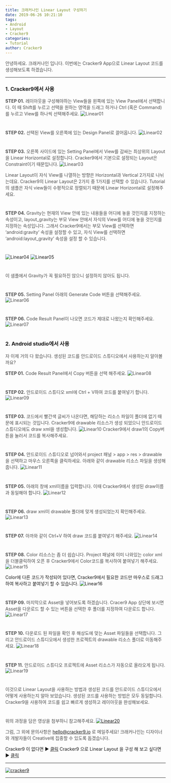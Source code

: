 ```yaml
---
title: 크래커나인 Linear Layout 구성하기
date: 2019-06-26 10:21:10
tags: 
- Android
- Layout
- Cracker9
categories:
- Tutorial
author: Cracker9
---
```

<span style="color:#4d4d4d">안녕하세요. 크래커나인 입니다.
이번에는 Cracker9 App으로 Linear Layout 코드를 생성해보도록 하겠습니다.
***
### 1. Cracker9에서 사용
<span style="color:#4d4d4d">**STEP 01.** 레이아웃을 구성해야하는 View들을 왼쪽에 있는 View Panel에서 선택합니다. 이 때 Shift를 누르고 선택을 원하는 영역을 드래그 하거나 Ctrl (혹은 Command)를 누르고 View를 하나씩 선택해주세요.
![Linear01](/img/HowToUseLinear/01.jpg?raw=true)
#  

<span style="color:#4d4d4d">**STEP 02.** 선택된 View를 오른쪽에 있는 Design Panel로 끌어옵니다.
![Linear02](/img/HowToUseLinear/02.gif?raw=true)
#  

<span style="color:#4d4d4d">**STEP 03.** 오른쪽 사이드에 있는 Setting Panel에서 View를 감싸는 최상위의 Layout을 Linear Horizontal로 설정합니다. Cracker9에서 기본으로 설정되는 Layout은 Constraint이기 때문입니다.
![Linear03](/img/HowToUseLinear/03.jpg?raw=true)

<span style="color:#4d4d4d">Linear Layout이 자식 View를 나열하는 방향은 Horizontal과 Vertical 2가지로 나뉘는데요.
Cracker9의 Linear Layout은 2가지 중 1가지를 선택할 수 있습니다. Tutorial의 샘플은 자식 view들이 수평적으로 정렬되기 때문에 Linear Horizontal로 설정해주세요.
#  

<span style="color:#4d4d4d">**STEP 04.** Gravity는 현재의 View 안에 있는 내용들을 어디에 놓을 것인지를 지정하는 속성이고, layout_gravity는 부모 View 안에서 자식의 View를 어디에 놓을 것인지를 지정하는 속성입니다.
그래서 Cracker9에서는 부모 View를 선택하면 ‘android:gravity’ 속성을 설정할 수 있고, 자식 View를 선택하면 ‘android:layout_gravity’ 속성을 설정 할 수 있습니다.
#  

![Linear04](/img/HowToUseLinear/04.jpg?raw=true)
![Linear05](/img/HowToUseLinear/05.jpg?raw=true)
#  

<span style="color:#4d4d4d">이 샘플에서 Gravity가 꼭 필요하진 않으니 설정하지 않아도 됩니다.
#  

<span style="color:#4d4d4d">**STEP 05.** Setting Panel 아래의 Generate Code 버튼을 선택해주세요.
![Linear06](/img/HowToUseLinear/06.jpg?raw=true)
#  

<span style="color:#4d4d4d">**STEP 06.** Code Result Panel이 나오면 코드가 제대로 나왔는지 확인해주세요.
![Linear07](/img/HowToUseLinear/07.jpg?raw=true)
#  

### 2. Android studio에서 사용
<span style="color:#4d4d4d">자 이제 거의 다 왔습니다. 생성된 코드를 안드로이드 스튜디오에서 사용하는지 알아볼까요?

<span style="color:#4d4d4d">**STEP 01.** Code Result Panel에서 Copy 버튼을 선택 해주세요.
![Linear08](/img/HowToUseLinear/08.jpg?raw=true)
#  

<span style="color:#4d4d4d">**STEP 02.** 안드로이드 스튜디오 xml에 Ctrl + V하여 코드를 붙여넣기 합니다.
![Linear09](/img/HowToUseLinear/09.jpg?raw=true)
#  

<span style="color:#4d4d4d">**STEP 03.** 코드에서 빨간색 글씨가 나온다면, 해당하는 리소스 파일이 폴더에 없기 때문에 표시되는 것입니다. Cracker9에 drawable 리소스가 생성 되었으니 안드로이드 스튜디오에도 draw xml을 생성합니다.
![Linear10](/img/HowToUseLinear/10.jpg?raw=true)
Cracker9에서 draw1의 Copy버튼을 눌러서 코드를 복사해주세요.
#  

<span style="color:#4d4d4d">**STEP 04.** 안드로이드 스튜디오로 넘어와서  project 패널 > app > res > drawable을 선택하고 마우스 오른쪽을 클릭하세요. 아래와 같이 drawable 리소스 파일을 생성해줍니다.
![Linear11](/img/HowToUseLinear/11.jpg?raw=true)
#  

<span style="color:#4d4d4d">**STEP 05.** 아래의 창에 xml이름을 입력합니다. 이때 Cracker9에서 생성된 draw이름과 동일해야 합니다.
![Linear12](/img/HowToUseLinear/12.jpg?raw=true)
#  

<span style="color:#4d4d4d">**STEP 06.** draw xml이 drawable 폴더에 맞게 생성되었는지 확인해주세요.
![Linear13](/img/HowToUseLinear/04.jpg?raw=true)
#  

<span style="color:#4d4d4d">**STEP 07.** 아까와 같이 Ctrl+V 하여  draw 코드를 붙여넣기 해주세요.
![Linear14](/img/HowToUseLinear/14.jpg?raw=true)
#  

<span style="color:#4d4d4d">**STEP 08.** Color 리소스는 좀 더 쉽습니다. Project 패널에 이미 나와있는 color xml을 더블클릭하여 오픈 후 Cracker9에서 Color코드를 복사하여 붙여넣기 해주세요.
![Linear15](/img/HowToUseLinear/15.jpg?raw=true)

Color에 다른 코드가 작성되어 있다면, Cracker9에서 필요한 코드만 마우스로 드래그하여 복사하고 붙여넣기 할 수 있습니다.
![Linear16](/img/HowToUseLinear/16.jpg?raw=true)
#  

<span style="color:#4d4d4d">**STEP 09.** 마지막으로 Asset을 넣어보도록 하겠습니다.
Cracer9 App 상단에 보시면 Asset을 다운로드 할 수 있는 버튼을 선택한 후 폴더를 지정하여 다운로드 합니다.
![Linear17](/img/HowToUseLinear/17.jpg?raw=true)
#  

<span style="color:#4d4d4d">**STEP 10.** 다운로드 된 파일을 확인 후 해상도에 맞는 Asset 파일들을 선택합니다. 그리고 안드로이드 스튜디오에서 생성한 프로젝트의 drawable 리소스 폴더로 이동해주세요.
![Linear18](/img/HowToUseLinear/18.jpg?raw=true)
#  

<span style="color:#4d4d4d">**STEP 11.** 안드로이드 스튜디오 프로젝트에 Asset 리소스가 자동으로 올라오게 됩니다.
![Linear19](/img/HowToUseLinear/19.jpg?raw=true)
#  

<span style="color:#4d4d4d">이것으로 Linear Layout을 사용하는 방법과 생성된 코드를 안드로이드 스튜디오에서 어떻게 사용하는지 알아 보았습니다. 생성된 코드를 사용하는 방법은 모두 동일합니다. Cracker9을 사용하여 코드를 쉽고 빠르게 생성하고 레이아웃을 완성해보세요.
#  

<span style="color:#4d4d4d">위의 과정을 담은 영상을 첨부하니 참고해주세요.
[![Linear20](/img/HowToUseLinear/v01.jpg?raw=true)](https://youtu.be/mLO5JiA3y-U)

<span style="color:#4d4d4d">그럼, 그 외에 문의사항은 [hello@cracker9.io](helloo@cracker9.io) 로 메일주세요!
크래커나인는 디자이너와 개발자들이 Creative에 집중할 수 있도록 돕겠습니다.

Cracker9 이 없다면 ▶ [클릭](http://cracker9.io/#skip-downloads)
Cracker9 으로 Linear Layout 을 구성 해 보고 싶다면  ▶ [클릭](https://release.cracker9.io/code-snippet/artboards/cd9414cf-f46d-4db0-aea8-334a1472d33d)

_____
 <a href="http://www.cracker9.io?utm_medium=cpc&utm_source=blog_origin&utm_campaign=0.11.x&utm_content=How_to_use_Linear" onclick="gtag('event', 'button click', {'event_category': 'Homepage','event_label': 'How to Use Linear'});">![cracker9](/img/Logo/Cracker9_Symbollogo.png?raw=true)</a>
_____
